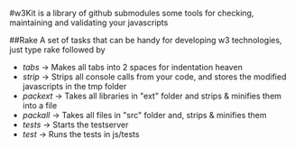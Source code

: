 #w3Kit
is a library of github submodules
some tools for checking, maintaining and validating your javascripts


##Rake
A set of tasks that can be handy for developing w3 technologies,
just type rake followed by 

* _tabs_ -> Makes all tabs into 2 spaces for indentation heaven
* _strip_ -> Strips all console calls from your code, and stores the modified javascripts in the tmp folder
* _packext_ -> Takes all libraries in "ext" folder and strips & minifies them into a file
* _packall_ -> Takes all files in "src" folder and, strips & minifies them
* _tests_ -> Starts the testserver
* _test_ -> Runs the tests in js/tests